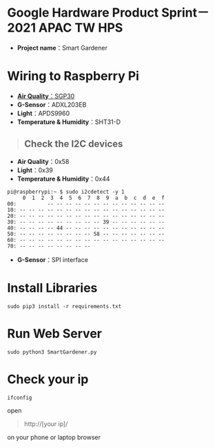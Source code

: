 # Google Hardware Product Sprint－2021 APAC TW HPS

- **Project name**：Smart Gardener  

# Wiring to Raspberry Pi

- [**Air Quality**：SGP30](https://github.com/darrenyaoyao/GoogleHPS/tree/main/AirQuality#raspberry-pi-and-sgp30-wired-with-i2c)
- **G-Sensor**：ADXL203EB
- **Light**：APDS9960
- **Temperature & Humidity**：SHT31-D

> ## Check the I2C devices

- **Air Quality**：0x58
- **Light**：0x39
- **Temperature & Humidity**：0x44

```
pi@raspberrypi:~ $ sudo i2cdetect -y 1
     0  1  2  3  4  5  6  7  8  9  a  b  c  d  e  f
00:          -- -- -- -- -- -- -- -- -- -- -- -- --
10: -- -- -- -- -- -- -- -- -- -- -- -- -- -- -- --
20: -- -- -- -- -- -- -- -- -- -- -- -- -- -- -- --
30: -- -- -- -- -- -- -- -- -- 39 -- -- -- -- -- --
40: -- -- -- -- 44 -- -- -- -- -- -- -- -- -- -- --
50: -- -- -- -- -- -- -- -- 58 -- -- -- -- -- -- --
60: -- -- -- -- -- -- -- -- -- -- -- -- -- -- -- --
70: -- -- -- -- -- -- -- --
```

- **G-Sensor**：SPI interface

# Install Libraries

```
sudo pip3 install -r requirements.txt
```

# Run Web Server

```
sudo python3 SmartGardener.py
```

# Check your ip

```
ifconfig
```

open  
>http://[your ip]/

on your phone or laptop browser
